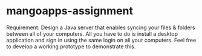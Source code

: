 # mangoapps-assignment
Requirement: Design a Java server that enables syncing your files & folders between all of your computers. All you have to do is install a desktop application and sign in using the same login on all your computers. Feel free to develop a working prototype to demonstrate this.
